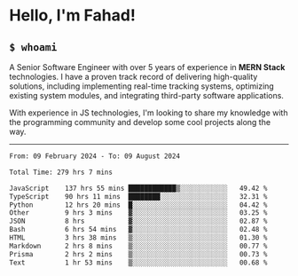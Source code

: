 <h1>Hello, I'm Fahad!</h1>

<h2><code>$ whoami</code></h2>

A Senior Software Engineer with over 5 years of experience in **MERN Stack** technologies. I have a proven track record of delivering high-quality solutions, including implementing real-time tracking systems, optimizing existing system modules, and integrating third-party software applications.

With experience in JS technologies, I'm looking to share my knowledge with the programming community and develop some cool projects along the way.

---

<!--START_SECTION:waka-->

```txt
From: 09 February 2024 - To: 09 August 2024

Total Time: 279 hrs 7 mins

JavaScript    137 hrs 55 mins ████████████▒░░░░░░░░░░░░   49.42 %
TypeScript    90 hrs 11 mins  ████████░░░░░░░░░░░░░░░░░   32.31 %
Python        12 hrs 20 mins  █░░░░░░░░░░░░░░░░░░░░░░░░   04.42 %
Other         9 hrs 3 mins    ▓░░░░░░░░░░░░░░░░░░░░░░░░   03.25 %
JSON          8 hrs           ▓░░░░░░░░░░░░░░░░░░░░░░░░   02.87 %
Bash          6 hrs 54 mins   ▓░░░░░░░░░░░░░░░░░░░░░░░░   02.48 %
HTML          3 hrs 38 mins   ▒░░░░░░░░░░░░░░░░░░░░░░░░   01.30 %
Markdown      2 hrs 8 mins    ▒░░░░░░░░░░░░░░░░░░░░░░░░   00.77 %
Prisma        2 hrs 2 mins    ▒░░░░░░░░░░░░░░░░░░░░░░░░   00.73 %
Text          1 hr 53 mins    ▒░░░░░░░░░░░░░░░░░░░░░░░░   00.68 %
```

<!--END_SECTION:waka-->

<!--
**heyFahad/heyFahad** is a ✨ _special_ ✨ repository because its `README.md` (this file) appears on your GitHub profile.

Here are some ideas to get you started:

- 🔭 I’m currently working on ...
- 🌱 I’m currently learning ...
- 👯 I’m looking to collaborate on ...
- 🤔 I’m looking for help with ...
- 💬 Ask me about ...
- 📫 How to reach me: ...
- 😄 Pronouns: ...
- ⚡ Fun fact: ...
-->

